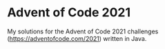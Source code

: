 Advent of Code 2021
===================

My solutions for the Advent of Code 2021 challenges
(https://adventofcode.com/2021) written in Java.
